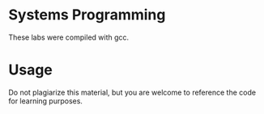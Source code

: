 # Systems Programming
These labs were compiled with gcc.

# Usage
Do not plagiarize this material, but you are welcome to reference the code for learning purposes.
